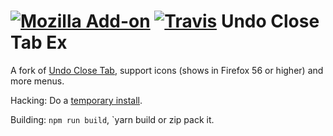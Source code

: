 [![Mozilla Add-on](https://img.shields.io/amo/d/undoclosetabex.svg)](https://addons.mozilla.org/firefox/addon/undoclosetabex/)
[![Travis](https://img.shields.io/travis/YFdyh000/undoclosetab.svg)](https://travis-ci.org/yfdyh000/undoclosetab)
Undo Close Tab Ex
====================
A fork of [Undo Close Tab](https://addons.mozilla.org/firefox/addon/undoclosetabbutton/), support icons (shows in Firefox 56 or higher) and more menus.

Hacking: Do a [temporary install](https://developer.mozilla.org/en-US/Add-ons/WebExtensions/Temporary_Installation_in_Firefox).

Building: `npm run build`, `yarn build or zip pack it.
